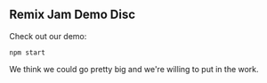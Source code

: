 ## Remix Jam Demo Disc

Check out our demo:

```
npm start
```

We think we could go pretty big and we're willing to put in the work.
